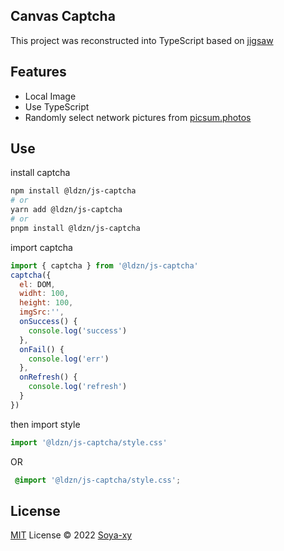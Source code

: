 ## Canvas Captcha

This project was reconstructed into TypeScript based on [jigsaw](https://github.com/yeild/jigsaw)

## Features

- Local Image
- Use TypeScript
- Randomly select network pictures from [picsum.photos](https://picsum.photos)

## Use
install captcha
```bash
npm install @ldzn/js-captcha
# or
yarn add @ldzn/js-captcha
# or
pnpm install @ldzn/js-captcha
```

import captcha 

```js
import { captcha } from '@ldzn/js-captcha'
captcha({
  el: DOM,
  widht: 100,
  height: 100,
  imgSrc:'',
  onSuccess() {
    console.log('success')
  },
  onFail() {
    console.log('err')
  },
  onRefresh() {
    console.log('refresh')
  }
})
```

then  import style 
```js
import '@ldzn/js-captcha/style.css'
```
OR

```css
 @import '@ldzn/js-captcha/style.css';
```



## License

[MIT](./LICENSE) License © 2022 [Soya-xy](https://github.com/Soya-xy)
